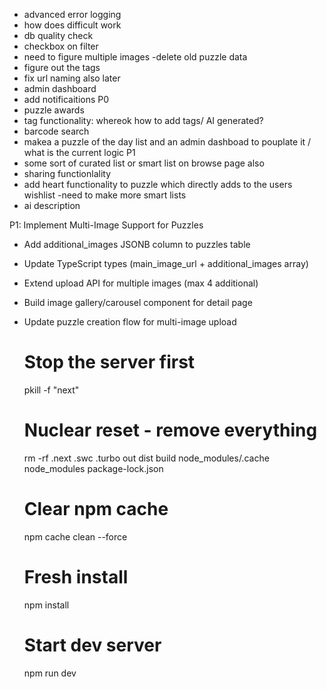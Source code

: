 - advanced error logging 
- how does difficult work 
- db quality check 
- checkbox on filter 
- need to figure multiple images 
-delete old puzzle data 
- figure out the tags 
- fix url naming also later
- admin dashboard
- add notificaitions P0 
- puzzle awards
- tag functionality: whereok how to add tags/ AI generated? 
- barcode search
- makea a puzzle of the day list and an admin dashboad to pouplate it / what is the current logic P1
- some sort of curated list or smart list on browse page also
- sharing functionlality
- add heart functionality to puzzle which directly adds to the users wishlist 
-need to make more smart lists 
- ai description 


P1:  Implement Multi-Image Support for Puzzles
- Add additional_images JSONB column to puzzles table
- Update TypeScript types (main_image_url + additional_images array)
- Extend upload API for multiple images (max 4 additional)
- Build image gallery/carousel component for detail page
- Update puzzle creation flow for multi-image upload
 


  # Stop the server first
  pkill -f "next"

  # Nuclear reset - remove everything
  rm -rf .next .swc .turbo out dist build node_modules/.cache node_modules package-lock.json

  # Clear npm cache
  npm cache clean --force

  # Fresh install
  npm install

  # Start dev server
  npm run dev